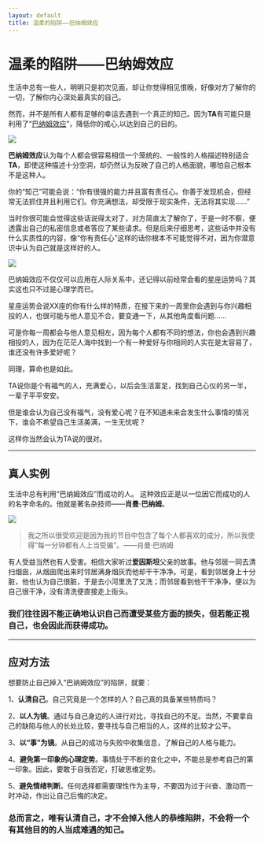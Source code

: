 ```yaml
---
layout: default
title: 温柔的陷阱——巴纳姆效应
---
```


# 温柔的陷阱——巴纳姆效应
生活中总有一些人，明明只是初次见面，却让你觉得相见恨晚，好像对方了解你的一切，了解你内心深处最真实的自己。

然而，并不是所有人都有足够的幸运去遇到一个真正的知己。因为**TA**有可能只是利用了“[巴纳姆效应](https://baike.baidu.com/item/巴纳姆效应/342014?fr=aladdin)”，降低你的戒心,以达到自己的目的。

![](https://gss2.bdstatic.com/-fo3dSag_xI4khGkpoWK1HF6hhy/baike/c0%3Dbaike80%2C5%2C5%2C80%2C26/sign=f6d7ce3bb9a1cd1111bb7a72d87ba399/f603918fa0ec08fa5f3639ac5aee3d6d55fbda82.jpg)

**巴纳姆效应**认为每个人都会很容易相信一个笼统的、一般性的人格描述特别适合**TA**，即使这种描述十分空洞，却仍然认为反映了自己的人格面貌，哪怕自己根本不是这种人。

你的“知己”可能会说：“你有很强的能力并且富有责任心。你善于发现机会，但经常无法抓住并且利用它们。你充满想法，却受限于现实条件，无法将其实现......”

当时你很可能会觉得这些话说得太对了，对方简直太了解你了，于是一时不察，便透露出自己的私密信息或者答应了某些请求。但是后来仔细思考，这些话中并没有什么实质性的内容，像“你有责任心”这样的话你根本不可能觉得不对，因为你潜意识中认为自己就是这样好的人。

![](https://upload-images.jianshu.io/upload_images/9915766-e20d58549626441d.jpg)

巴纳姆效应不仅仅可以应用在人际关系中，还记得以前经常会看的星座运势吗？其实这也只不过是心理学而已。

星座运势会说XX座的你有什么样的特质，在接下来的一周里你会遇到与你兴趣相投的人，也很可能与他人意见不合，要变通一下，从其他角度看问题......

可是你每一周都会与他人意见相左，因为每个人都有不同的想法，你也会遇到兴趣相投的人，因为在茫茫人海中找到一个有一种爱好与你相同的人实在是太容易了，谁还没有许多爱好呢？

同理，算命也是如此。

TA说你是个有福气的人，充满爱心，以后会生活富足，找到自己心仪的另一半，一辈子平平安安。

但是谁会认为自己没有福气，没有爱心呢？在不知道未来会发生什么事情的情况下，谁会不希望自己生活美满，一生无忧呢？

这样你当然会认为TA说的很对。

---
## 真人实例
生活中总有利用“巴纳姆效应”而成功的人。
这种效应正是以一位因它而成功的人的名字命名的。他就是著名杂技师——**肖曼·巴纳姆**。

![](http://img.pconline.com.cn/images/upload/upc/tx/photoblog/1110/17/c14/9303685_9303685_1318856809562.jpg)
>我之所以很受欢迎是因为我的节目中包含了每个人都喜欢的成分，所以我使得“每一分钟都有人上当受骗”。——肖曼·巴纳姆

有人受益当然也有人受害。相信大家听过**爱因斯坦**父亲的故事。他与邻居一同去清扫烟囱，从烟囱爬出来时邻居满身烟灰而他却干干净净。可是，看到邻居身上十分脏，他也认为自己很脏，于是去小河里洗了又洗；而邻居看到他干干净净，便以为自己很干净，没有清洗便直接走上街头。

### 我们往往因不能正确地认识自己而遭受某些方面的损失，但若能正视自己，也会因此而获得成功。
---
## 应对方法

想要防止自己掉入“巴纳姆效应”的陷阱，就要：

1、**认清自己**。自己究竟是一个怎样的人？自己真的具备某些特质吗？

2、**以人为镜**。通过与自己身边的人进行对比，寻找自己的不足。当然，不要拿自己的缺陷与他人的长处比较，要寻找与自己相当的人，这样的比较才公平。

3、**以“事”为镜**。从自己的成功与失败中收集信息，了解自己的人格与能力。

4、**避免第一印象的心理定势**。事情处于不断的变化之中，不能总是参考自己的第一印象。因此，要敢于自我否定，打破思维定势。

5、**避免情绪判断**。任何选择都需要理性作为主导，不要因为过于兴奋、激动而一时冲动，作出让自己后悔的决定。

### 总而言之，唯有认清自己，才不会掉入他人的恭维陷阱，不会将一个有其他目的的人当成难遇的知己。